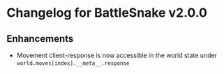 # Changelog for BattleSnake v2.0.0

## Enhancements
- Movement client-response is now accessible in the world state under `world.moves[index].__meta__.response`

